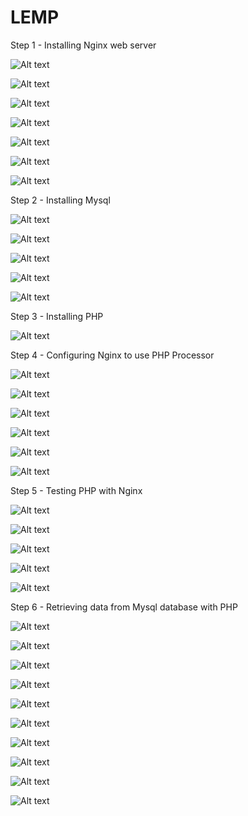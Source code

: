 # LEMP

Step 1 - Installing Nginx web server

![Alt text](img/0.instance.png)

![Alt text](img/11.aptupdate.png)

![Alt text](img/12.installnginx.png)

![Alt text](img/13.syststatus.png)

![Alt text](img/14.port80.png)

![Alt text](img/15.curl.png)

![Alt text](img/16.welcome.png)


Step 2 - Installing Mysql

![Alt text](img/21.installsql.png)


![Alt text](img/22.loginsql.png)

![Alt text](img/23.secure1.png)

![Alt text](img/24.secure2.png)

![Alt text](img/25.exitsql.png)


Step 3 - Installing PHP

![Alt text](img/31.installphpmysql.png)


Step 4 - Configuring Nginx to use PHP Processor

![Alt text](img/40.mkprojectlamp.png)

![Alt text](img/41.nanocode.png)

![Alt text](img/43.nanoedit.png)

![Alt text](img/44.syntaxcheck.png)


![Alt text](img/46.enable.png)

![Alt text](img/47.browsercheck.png)


Step 5 - Testing PHP with Nginx

![Alt text](img/51.createinfophp.png)

![Alt text](img/52.nanoinfo.png)

![Alt text](img/53.phpcode.png)

![Alt text](img/55.infophp.png)

![Alt text](img/57.removephp.png)

Step 6 - Retrieving data from Mysql database with PHP

![Alt text](img/61.createdatabase.png)

![Alt text](img/62.createuser.png)

![Alt text](img/64.exit.png)

![Alt text](img/67.NEW1.png)

![Alt text](img/68.newtable2.png)

![Alt text](img/69.createtodolistphp.png)

![Alt text](img/69.exit.png)

![Alt text](img/70.1.ENTERNANO.png)

![Alt text](img/70.nanotodophp.png)

![Alt text](img/72.TODO.png)


